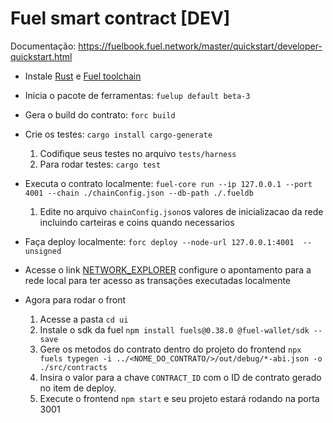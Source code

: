 # Fuel smart contract [DEV]


Documentação: https://fuelbook.fuel.network/master/quickstart/developer-quickstart.html

- Instale [Rust](https://www.rust-lang.org/tools/install) e [Fuel toolchain](https://github.com/FuelLabs/fuelup)

- Inicia o pacote de ferramentas: ```fuelup default beta-3```
- Gera o build do contrato: ```forc build```
- Crie os testes: ```cargo install cargo-generate```

    1. Codifique seus testes no arquivo ```tests/harness```
    2. Para rodar testes: ```cargo test```
- Executa o contrato localmente: ```fuel-core run --ip 127.0.0.1 --port 4001 --chain ./chainConfig.json --db-path ./.fueldb```
    1. Edite no arquivo ```chainConfig.json```os valores de inicializacao da rede incluindo carteiras e coins quando necessarios
- Faça deploy localmente: ```forc deploy --node-url 127.0.0.1:4001  --unsigned```
- Acesse o link [NETWORK_EXPLORER](https://fuellabs.github.io/block-explorer-v2/beta-3/) configure o apontamento para a rede local para ter acesso as transações executadas localmente

- Agora para rodar o front
    1. Acesse a pasta ```cd ui```
    2. Instale o sdk da fuel ```npm install fuels@0.38.0 @fuel-wallet/sdk --save```
    3. Gere os metodos do contrato dentro do projeto do frontend ```npx fuels typegen -i ../<NOME_DO_CONTRATO/>/out/debug/*-abi.json -o ./src/contracts```
    4. Insira o valor para a chave ```CONTRACT_ID``` com o ID de contrato gerado no item de deploy.
    5. Execute o frontend ```npm start``` e seu projeto estará rodando na porta 3001

